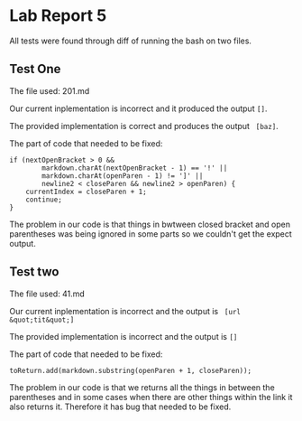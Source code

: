 # Lab Report 5

All tests were found through diff of running the bash on two files.

## Test One
The file used: 201.md

Our current inplementation is incorrect and it produced the output ``` [] ```. 

The provided implementation is correct and produces the output ```
[baz]```.


The part of code that needed to be fixed: 
```
if (nextOpenBracket > 0 && 
        markdown.charAt(nextOpenBracket - 1) == '!' ||
        markdown.charAt(openParen - 1) != ']' || 
        newline2 < closeParen && newline2 > openParen) {
    currentIndex = closeParen + 1;
    continue;
}
```

The problem in our code is that things in bwtween closed bracket and open parentheses was being ignored in some parts so we couldn't get the expect output. 


## Test two
The file used: 41.md

Our current inplementation is incorrect and the output is ```
[url &quot;tit&quot;]``` 



The provided implementation is incorrect and the output is ``` [] ``` 


The part of code that needed to be fixed: 
```
toReturn.add(markdown.substring(openParen + 1, closeParen));
```


The problem in our code is that we returns all the things in between the parentheses and in some cases when there are other things within the link it also returns it. Therefore it has bug that needed to be fixed. 




